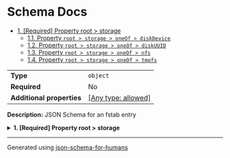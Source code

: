 # Schema Docs

- [1. [Required] Property root > storage](#storage)
  - [1.1. Property `root > storage > oneOf > diskDevice`](#storage_oneOf_i0)
  - [1.2. Property `root > storage > oneOf > diskUUID`](#storage_oneOf_i1)
  - [1.3. Property `root > storage > oneOf > nfs`](#storage_oneOf_i2)
  - [1.4. Property `root > storage > oneOf > tmpfs`](#storage_oneOf_i3)

|                           |                                                                           |
| ------------------------- | ------------------------------------------------------------------------- |
| **Type**                  | `object`                                                                  |
| **Required**              | No                                                                        |
| **Additional properties** | [[Any type: allowed]](# "Additional Properties of any type are allowed.") |

**Description:** JSON Schema for an fstab entry

<details>
<summary>
<strong> <a name="storage"></a>1. [Required] Property root > storage</strong>  

</summary>
<blockquote>

|                           |                                                                           |
| ------------------------- | ------------------------------------------------------------------------- |
| **Type**                  | `combining`                                                               |
| **Required**              | Yes                                                                       |
| **Additional properties** | [[Any type: allowed]](# "Additional Properties of any type are allowed.") |

<blockquote>

| One of(Option)                  |
| ------------------------------- |
| [diskDevice](#storage_oneOf_i0) |
| [diskUUID](#storage_oneOf_i1)   |
| [nfs](#storage_oneOf_i2)        |
| [tmpfs](#storage_oneOf_i3)      |

<blockquote>

### <a name="storage_oneOf_i0"></a>1.1. Property `root > storage > oneOf > diskDevice`

|                           |                                                                           |
| ------------------------- | ------------------------------------------------------------------------- |
| **Type**                  | `object`                                                                  |
| **Required**              | No                                                                        |
| **Additional properties** | [[Any type: allowed]](# "Additional Properties of any type are allowed.") |
| **Defined in**            | #/definitions/diskDevice                                                  |

</blockquote>
<blockquote>

### <a name="storage_oneOf_i1"></a>1.2. Property `root > storage > oneOf > diskUUID`

|                           |                                                                           |
| ------------------------- | ------------------------------------------------------------------------- |
| **Type**                  | `object`                                                                  |
| **Required**              | No                                                                        |
| **Additional properties** | [[Any type: allowed]](# "Additional Properties of any type are allowed.") |
| **Defined in**            | #/definitions/diskUUID                                                    |

</blockquote>
<blockquote>

### <a name="storage_oneOf_i2"></a>1.3. Property `root > storage > oneOf > nfs`

|                           |                                                                           |
| ------------------------- | ------------------------------------------------------------------------- |
| **Type**                  | `object`                                                                  |
| **Required**              | No                                                                        |
| **Additional properties** | [[Any type: allowed]](# "Additional Properties of any type are allowed.") |
| **Defined in**            | #/definitions/nfs                                                         |

</blockquote>
<blockquote>

### <a name="storage_oneOf_i3"></a>1.4. Property `root > storage > oneOf > tmpfs`

|                           |                                                                           |
| ------------------------- | ------------------------------------------------------------------------- |
| **Type**                  | `object`                                                                  |
| **Required**              | No                                                                        |
| **Additional properties** | [[Any type: allowed]](# "Additional Properties of any type are allowed.") |
| **Defined in**            | #/definitions/tmpfs                                                       |

</blockquote>

</blockquote>

</blockquote>
</details>

----------------------------------------------------------------------------------------------------------------------------
Generated using [json-schema-for-humans](https://github.com/coveooss/json-schema-for-humans)